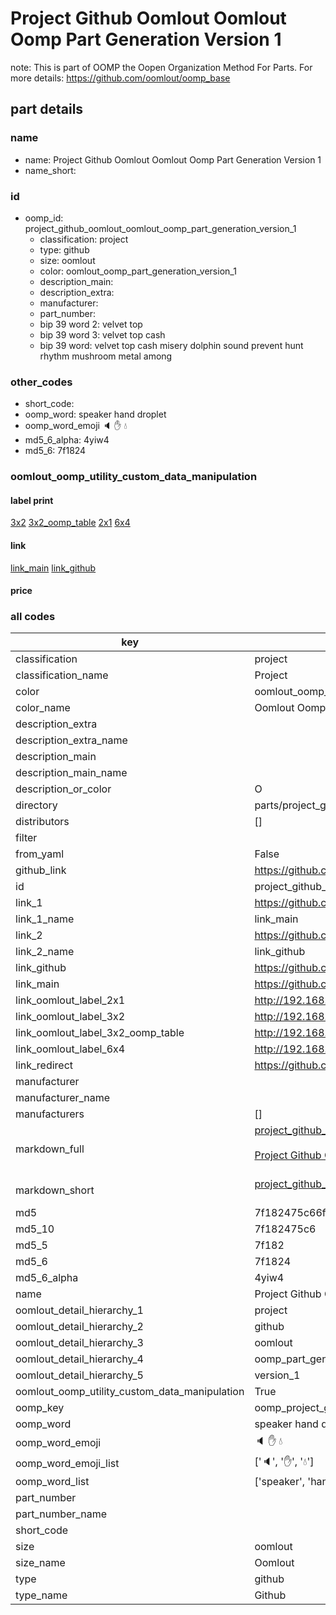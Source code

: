 # Project Github Oomlout Oomlout Oomp Part Generation Version 1  

note: This is part of OOMP the Oopen Organization Method For Parts. For more details: https://github.com/oomlout/oomp_base

##  part details
  







### name
* name: Project Github Oomlout Oomlout Oomp Part Generation Version 1
* name_short: 
### id
* oomp_id: project_github_oomlout_oomlout_oomp_part_generation_version_1
  * classification: project
  * type: github
  * size: oomlout
  * color: oomlout_oomp_part_generation_version_1
  * description_main: 
  * description_extra: 
  * manufacturer: 
  * part_number: 
  * bip 39 word 2: velvet top
  * bip 39 word 3: velvet top cash
  * bip 39 word: velvet top cash misery dolphin sound prevent hunt rhythm mushroom metal among

### other_codes
* short_code: 
* oomp_word: speaker hand droplet
* oomp_word_emoji :speaker: :hand: :droplet:
* md5_6_alpha: 4yiw4
* md5_6: 7f1824






### oomlout_oomp_utility_custom_data_manipulation
#### label print
[3x2](http://192.168.1.245:1112/?label=oomp%204yiw4)
[3x2_oomp_table](http://192.168.1.108:1112/?label=oomp%204yiw4)
[2x1](http://192.168.1.242:1112/?label=oomp%204yiw4)
[6x4](http://192.168.1.55:1112/?label=oomp%204yiw4)    

#### link

[link_main](https://github.com/oomlout/oomlout_oomp_version_1_messy/tree/main/parts/project_github_oomlout_oomlout_oomp_part_generation_version_1) [link_github](https://github.com/oomlout/oomlout_oomp_version_1_messy/tree/main/parts/project_github_oomlout_oomlout_oomp_part_generation_version_1)                             

#### price







### all codes 
| key | value |  
| --- | --- |  
| classification | project |  
| classification_name | Project |  
| color | oomlout_oomp_part_generation_version_1 |  
| color_name | Oomlout Oomp Part Generation Version 1 |  
| description_extra |  |  
| description_extra_name |  |  
| description_main |  |  
| description_main_name |  |  
| description_or_color | O  |  
| directory | parts/project_github_oomlout_oomlout_oomp_part_generation_version_1 |  
| distributors | [] |  
| filter |  |  
| from_yaml | False |  
| github_link | https://github.com/oomlout/oomlout_oomp_part_src/tree/main/parts/project_github_oomlout_oomlout_oomp_part_generation_version_1 |  
| id | project_github_oomlout_oomlout_oomp_part_generation_version_1 |  
| link_1 | https://github.com/oomlout/oomlout_oomp_version_1_messy/tree/main/parts/project_github_oomlout_oomlout_oomp_part_generation_version_1 |  
| link_1_name | link_main |  
| link_2 | https://github.com/oomlout/oomlout_oomp_version_1_messy/tree/main/parts/project_github_oomlout_oomlout_oomp_part_generation_version_1 |  
| link_2_name | link_github |  
| link_github | https://github.com/oomlout/oomlout_oomp_version_1_messy/tree/main/parts/project_github_oomlout_oomlout_oomp_part_generation_version_1 |  
| link_main | https://github.com/oomlout/oomlout_oomp_version_1_messy/tree/main/parts/project_github_oomlout_oomlout_oomp_part_generation_version_1 |  
| link_oomlout_label_2x1 | http://192.168.1.242:1112/?label=oomp%204yiw4 |  
| link_oomlout_label_3x2 | http://192.168.1.245:1112/?label=oomp%204yiw4 |  
| link_oomlout_label_3x2_oomp_table | http://192.168.1.108:1112/?label=oomp%204yiw4 |  
| link_oomlout_label_6x4 | http://192.168.1.55:1112/?label=oomp%204yiw4 |  
| link_redirect | https://github.com/oomlout/oomlout_oomp_version_1_messy/tree/main/parts/project_github_oomlout_oomlout_oomp_part_generation_version_1 |  
| manufacturer |  |  
| manufacturer_name |  |  
| manufacturers | [] |  
| markdown_full | [project_github_oomlout_oomlout_oomp_part_generation_version_1](none)<br>[](none)<br>[Project Github Oomlout Oomlout Oomp Part Generation Version 1](none)<br><br> |  
| markdown_short | [project_github_oomlout_oomlout_oomp_part_generation_version_1](none)<br><br> |  
| md5 | 7f182475c66f754b3f2068da46b93f90 |  
| md5_10 | 7f182475c6 |  
| md5_5 | 7f182 |  
| md5_6 | 7f1824 |  
| md5_6_alpha | 4yiw4 |  
| name | Project Github Oomlout Oomlout Oomp Part Generation Version 1 |  
| oomlout_detail_hierarchy_1 | project |  
| oomlout_detail_hierarchy_2 | github |  
| oomlout_detail_hierarchy_3 | oomlout |  
| oomlout_detail_hierarchy_4 | oomp_part_generation |  
| oomlout_detail_hierarchy_5 | version_1 |  
| oomlout_oomp_utility_custom_data_manipulation | True |  
| oomp_key | oomp_project_github_oomlout_oomlout_oomp_part_generation_version_1 |  
| oomp_word | speaker hand droplet |  
| oomp_word_emoji | :speaker: :hand: :droplet: |  
| oomp_word_emoji_list | [':speaker:', ':hand:', ':droplet:'] |  
| oomp_word_list | ['speaker', 'hand', 'droplet'] |  
| part_number |  |  
| part_number_name |  |  
| short_code |  |  
| size | oomlout |  
| size_name | Oomlout |  
| type | github |  
| type_name | Github |  

